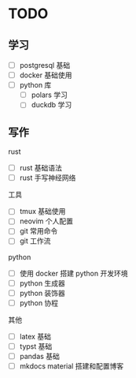 # TODO

## 学习

- [ ] postgresql 基础
- [ ] docker 基础使用
- [ ] python 库
  - [ ] polars 学习
  - [ ] duckdb 学习

## 写作

rust

- [ ] rust 基础语法
- [ ] rust 手写神经网络

工具

- [ ] tmux 基础使用
- [ ] neovim 个人配置
- [ ] git 常用命令
- [ ] git 工作流

python

- [ ] 使用 docker 搭建 python 开发环境
- [ ] python 生成器
- [ ] python 装饰器
- [ ] python 协程

其他

- [ ] latex 基础
- [ ] typst 基础
- [ ] pandas 基础
- [ ] mkdocs material 搭建和配置博客
